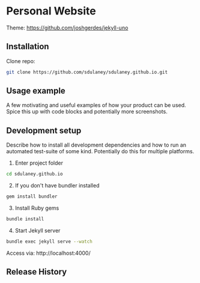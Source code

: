 # Personal Website

Theme: https://github.com/joshgerdes/jekyll-uno

## Installation

Clone repo:
```sh
git clone https://github.com/sdulaney/sdulaney.github.io.git
```

## Usage example

A few motivating and useful examples of how your product can be used. Spice this up with code blocks and potentially more screenshots.

## Development setup

Describe how to install all development dependencies and how to run an automated test-suite of some kind. Potentially do this for multiple platforms.

1. Enter project folder
```sh
cd sdulaney.github.io
```
2. If you don't have bundler installed
```sh
gem install bundler
```
3. Install Ruby gems
```sh
bundle install
```
4. Start Jekyll server
```sh
bundle exec jekyll serve --watch
```

Access via: http://localhost:4000/

## Release History
